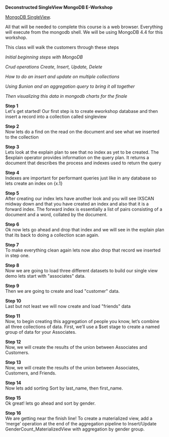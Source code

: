 **Deconstructed SingleView MongoDB E-Workshop**

[MongoDB SingleView](https://www.mongodb.com/use-cases/single-view "Title").

All that will be needed to complete this course is a web browser.
Everything will execute from the mongodb shell.
We will be using MongoDB 4.4 for this workshop.

This class will walk the customers through these steps<br>

*Initial beginning steps with MongoDB*

*Crud operations Create, Insert, Update, Delete*

*How to do an insert and update on multiple collections*

*Using $union and an aggregation query to bring it all together*

*Then visualizing this data in mongodb charts for the finale*

**Step 1**<br>
Let's get started! Our first step is to create eworkshop database and then insert a record into a collection called singleview

**Step 2**<br>
Now lets do a find on the read on the document and see what we inserted to the collection

**Step 3**<br>
Lets look at the explain plan to see that no index as yet to be created. The $explain operator provides information on the query plan. It returns a document that describes the process and indexes used to return the query

**Step 4**<br>
Indexes are important for performant queries just like in any database so lets create an index on {x.1}

**Step 5**<br>
After creating our index lets have another look and you will see IXSCAN midway down and that you have created an index and also that it is a forward index. The forward index is essentially a list of pairs consisting of a document and a word, collated by the document.

**Step 6**<br>
Ok now lets go ahead and drop that index and we will see in the explain plan that its back to doing a collection scan again.

**Step 7**<br>
To make everything clean again lets now also drop that record we inserted in step one.

**Step 8**<br>
Now we are going to load three different datasets to build our single view demo lets start with "associates" data.

**Step 9**<br>
Then we are going to create and load "customer" data.

**Step 10**<br>
Last but not least we will now create and load "friends" data

**Step 11**<br>
Now, to begin creating this aggregation of people you know, let’s combine
all three collections of data. First, we’ll use a $set stage to create a named group of data for your Associates.

**Step 12**<br>
Now, we will create the results of the union between Associates and Customers.

**Step 13**<br>
Now, we will create the results of the union between Associates, Customers, and Friends.

**Step 14**<br>
Now lets add sorting Sort by last_name, then first_name.

**Step 15**<br>
Ok great! lets go ahead and sort by gender.

**Step 16**<br>
We are getting near the finish line! To create a materialized view, add a ‘merge’ operation at the end of the aggregation pipeline to Insert/Update GenderCount_MaterializedView with aggregation by gender group.











